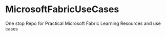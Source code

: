 # MicrosoftFabricUseCases
One stop Repo for Practical Microsoft Fabric Learning Resources and use cases
